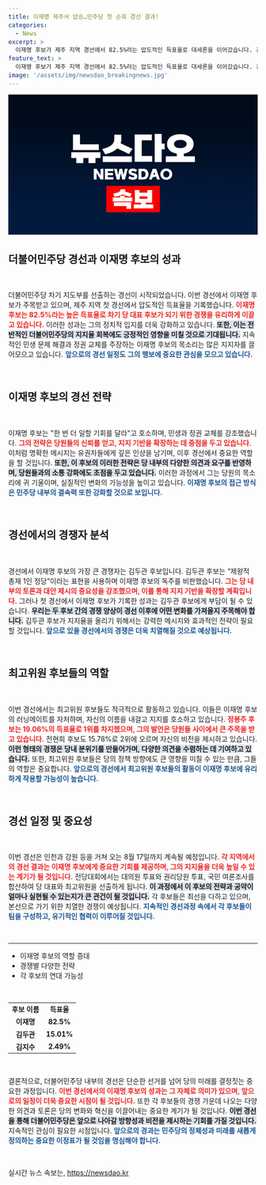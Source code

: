 ```yaml
---
title: 이재명 제주서 압승…민주당 첫 순회 경선 결과!
categories:
  - News
excerpt: >
  이재명 후보가 제주 지역 경선에서 82.5%라는 압도적인 득표율로 대세론을 이어갔습니다. 김두관 후보는 정치적 반격을 시도했지만, 이재명 후보의 지지세는 더욱 굳건해 보입니다. 민주당의 미래가 이 경선에 달려 있습니다!
feature_text: >
  이재명 후보가 제주 지역 경선에서 82.5%라는 압도적인 득표율로 대세론을 이어갔습니다. 김두관 후보는 정치적 반격을 시도했지만, 이재명 후보의 지지세는 더욱 굳건해 보입니다. 민주당의 미래가 이 경선에 달려 있습니다!
image: '/assets/img/newsdao_breakingnews.jpg'
---
```


<p><img src="/assets/img/newsdao_breakingnews.jpg" alt="bookingtag 속보" /></p>

<h2 data-ke-size="size26">더불어민주당 경선과 이재명 후보의 성과</h2>

<p data-ke-size="size16">&nbsp;</p>

<p data-ke-size="size16">
더불어민주당 차기 지도부를 선출하는 경선이 시작되었습니다. 이번 경선에서 이재명 후보가 주목받고 있으며, 제주 지역 첫 경선에서 압도적인 득표율을 기록했습니다. <b><span style="color: #ee2323;">이재명 후보는 82.5%라는 높은 득표율로 차기 당 대표 후보가 되기 위한 경쟁을 유리하게 이끌고 있습니다.</span></b> 이러한 성과는 그의 정치적 입지를 더욱 강화하고 있습니다. <b><span style="background-color: #21538527;">또한, 이는 전반적인 더불어민주당의 지지율 회복에도 긍정적인 영향을 미칠 것으로 기대됩니다.</span></b> 지속적인 민생 문제 해결과 정권 교체를 주장하는 이재명 후보의 목소리는 많은 지지자를 끌어모으고 있습니다. <b><span style="color: #1a5490;">앞으로의 경선 일정도 그의 행보에 중요한 관심을 모으고 있습니다.</span></b>
</p>

<p data-ke-size="size16">&nbsp;</p>

<h2 data-ke-size="size26">이재명 후보의 경선 전략</h2>

<p data-ke-size="size16">&nbsp;</p>

<p data-ke-size="size16">
이재명 후보는 "한 번 더 일할 기회를 달라"고 호소하며, 민생과 정권 교체를 강조했습니다. <b><span style="color: #ee2323;">그의 전략은 당원들의 신뢰를 얻고, 지지 기반을 확장하는 데 중점을 두고 있습니다.</span></b> 이처럼 명확한 메시지는 유권자들에게 깊은 인상을 남기며, 이후 경선에서 중요한 역할을 할 것입니다. <b><span style="background-color: #21538527;">또한, 이 후보의 이러한 전략은 당 내부의 다양한 의견과 요구를 반영하며, 당원들과의 소통 강화에도 초점을 두고 있습니다.</span></b> 이러한 과정에서 그는 당원의 목소리에 귀 기울이며, 실질적인 변화의 가능성을 높이고 있습니다. <b><span style="color: #1a5490;">이재명 후보의 접근 방식은 민주당 내부의 결속력 또한 강화할 것으로 보입니다.</span></b>
</p>

<p data-ke-size="size16">&nbsp;</p>

<h2 data-ke-size="size26">경선에서의 경쟁자 분석</h2>

<p data-ke-size="size16">&nbsp;</p>

<p data-ke-size="size16">
경선에서 이재명 후보의 가장 큰 경쟁자는 김두관 후보입니다. 김두관 후보는 “제왕적 총재 1인 정당”이라는 표현을 사용하며 이재명 후보의 독주를 비판했습니다. <b><span style="color: #ee2323;">그는 당 내부의 토론과 대안 제시의 중요성을 강조했으며, 이를 통해 지지 기반을 확장할 계획입니다.</span></b> 그러나 첫 경선에서 이재명 후보가 기록한 성과는 김두관 후보에게 부담이 될 수 있습니다. <b><span style="background-color: #21538527;">우리는 두 후보 간의 경쟁 양상이 경선 이후에 어떤 변화를 가져올지 주목해야 합니다.</span></b> 김두관 후보가 지지율을 올리기 위해서는 강력한 메시지와 효과적인 전략이 필요할 것입니다. <b><span style="color: #1a5490;">앞으로 있을 경선에서의 경쟁은 더욱 치열해질 것으로 예상됩니다.</span></b>
</p>

<p data-ke-size="size16">&nbsp;</p>

<h2 data-ke-size="size26">최고위원 후보들의 역할</h2>

<p data-ke-size="size16">&nbsp;</p>

<p data-ke-size="size16">
이번 경선에서는 최고위원 후보들도 적극적으로 활동하고 있습니다. 이들은 이재명 후보의 러닝메이트를 자처하며, 자신의 이름을 내걸고 지지를 호소하고 있습니다. <b><span style="color: #ee2323;">정봉주 후보는 19.06%의 득표율로 1위를 차지했으며, 그의 발언은 당원들 사이에서 큰 주목을 받고 있습니다.</span></b> 전현희 후보도 15.78%로 2위에 오르며 자신의 비전을 제시하고 있습니다. <b><span style="background-color: #21538527;">이런 형태의 경쟁은 당내 분위기를 만들어가며, 다양한 의견을 수렴하는 데 기여하고 있습니다.</span></b> 또한, 최고위원 후보들은 당의 정책 방향에도 큰 영향을 미칠 수 있는 만큼, 그들의 역할은 중요합니다. <b><span style="color: #1a5490;">앞으로의 경선에서 최고위원 후보들의 활동이 이재명 후보에 유리하게 작용할 가능성이 높습니다.</span></b>
</p>

<p data-ke-size="size16">&nbsp;</p>

<h2 data-ke-size="size26">경선 일정 및 중요성</h2>

<p data-ke-size="size16">&nbsp;</p>

<p data-ke-size="size16">
이번 경선은 인천과 강원 등을 거쳐 오는 8월 17일까지 계속될 예정입니다. <b><span style="color: #ee2323;">각 지역에서의 경선 결과는 이재명 후보에게 중요한 기회를 제공하며, 그의 지지율을 더욱 높일 수 있는 계기가 될 것입니다.</span></b> 전당대회에서는 대의원 투표와 권리당원 투표, 국민 여론조사를 합산하여 당 대표와 최고위원을 선출하게 됩니다. <b><span style="background-color: #21538527;">이 과정에서 이 후보의 전략과 공약이 얼마나 실현될 수 있는지가 큰 관건이 될 것입니다.</span></b> 각 후보들은 최선을 다하고 있으며, 본선으로 가기 위한 치열한 경쟁이 예상됩니다. <b><span style="color: #1a5490;">지속적인 경선과정 속에서 각 후보들이 팀을 구성하고, 유기적인 협력이 이루어질 것입니다.</span></b>
</p>

<p data-ke-size="size16">&nbsp;</p>

<hr />

<ul>
  <li>이재명 후보의 역할 증대</li>
  <li>경쟁별 다양한 전략</li>
  <li>각 후보의 연대 가능성</li>
</ul>

<p data-ke-size="size16">&nbsp;</p>

<table style="width: 100%;">
  <tr>
    <td style="text-align: center; height: 17px;"><b>후보 이름</b></td>
    <td style="text-align: center; height: 17px;"><b>득표율</b></td>
  </tr>
  <tr>
    <td style="text-align: center; height: 17px;"><b>이재명</b></td>
    <td style="text-align: center; height: 17px;"><b>82.5%</b></td>
  </tr>
  <tr>
    <td style="text-align: center; height: 17px;"><b>김두관</b></td>
    <td style="text-align: center; height: 17px;"><b>15.01%</b></td>
  </tr>
  <tr>
    <td style="text-align: center; height: 17px;"><b>김지수</b></td>
    <td style="text-align: center; height: 17px;"><b>2.49%</b></td>
  </tr>
</table>

<p data-ke-size="size16">&nbsp;</p>

<p data-ke-size="size16">
결론적으로, 더불어민주당 내부의 경선은 단순한 선거를 넘어 당의 미래를 결정짓는 중요한 과정입니다. <b><span style="color: #ee2323;">이번 경선에서의 이재명 후보의 성과는 그 자체로 의미가 있으며, 앞으로의 일정이 더욱 중요한 시점이 될 것입니다.</span></b> 또한 각 후보들의 경쟁 가운데 나오는 다양한 의견과 토론은 당의 변화와 혁신을 이끌어내는 중요한 계기가 될 것입니다. <b><span style="background-color: #21538527;">이번 경선을 통해 더불어민주당은 앞으로 나아갈 방향성과 비전을 제시하는 기회를 가질 것입니다.</span></b> 지속적인 관심이 필요한 시점입니다. <b><span style="color: #1a5490;">앞으로의 경과는 민주당의 정체성과 미래를 새롭게 정의하는 중요한 이정표가 될 것임을 명심해야 합니다.</span></b>
</p>

<p data-ke-size="size16">&nbsp;</p>
실시간 뉴스 속보는, <a href="https://newsdao.kr" rel="dofollow">https://newsdao.kr</a>


